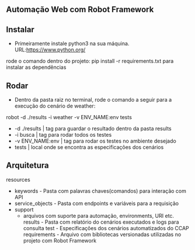 
## Automação Web com Robot Framework

## Instalar

- Primeiramente instale python3  na sua máquina.
  URL:https://www.python.org/

rode o comando dentro do projeto: pip install -r requirements.txt para instalar as dependências


## Rodar
- Dentro da pasta raiz no terminal, rode o comando a seguir para a execução do cenário de weather:

robot -d ./results -i weather -v ENV_NAME:env tests

-  -d ./results     |  tag para guardar o resultado dentro da pasta results
-  -i busca         |  tag para rodar todos os testes
-  -v ENV_NAME:env  |  tag para rodar os testes no ambiente desejado
-  tests            |  local onde se encontra as especificações dos cenários

## Arquitetura

resources
 -  keywords - Pasta com palavras chaves(comandos) para interação com API
 -  service_objects - Pasta com endpoints e variáveis para a requisição
 -  support
    -   arquivos com suporte para automação, environments, URI etc.
results - Pasta com relatório do cenários executados e logs para consulta
test - Especificações dos cenários automatizados do CCAP
requirements - Arquivo com bibliotecas versionadas utilizadas no projeto com Robot Framework
